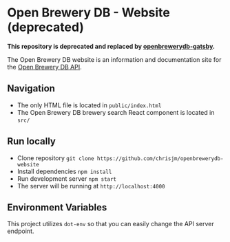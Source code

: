 # Open Brewery DB - Website (deprecated)

**This repository is deprecated and replaced by [openbrewerydb-gatsby](https://github.com/chrisjm/openbrewerydb-gatsby).**

The Open Brewery DB website is an information and documentation site for the [Open Brewery DB API](https://www.github.com/chrisjm/openbrewerydb-api-server).

## Navigation

* The only HTML file is located in `public/index.html`
* The Open Brewery DB brewery search React component is located in `src/`

## Run locally

* Clone repository `git clone https://github.com/chrisjm/openbrewerydb-website`
* Install dependencies `npm install`
* Run development server `npm start`
* The server will be running at `http://localhost:4000`

## Environment Variables

This project utilizes `dot-env` so that you can easily change the API server endpoint.
